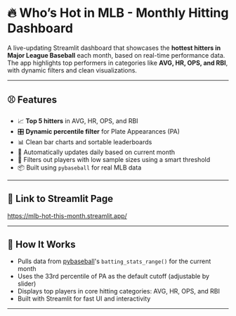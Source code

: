 # 🔥 Who’s Hot in MLB - Monthly Hitting Dashboard

A live-updating Streamlit dashboard that showcases the **hottest hitters in Major League Baseball** each month, based on real-time performance data. The app highlights top performers in categories like **AVG, HR, OPS, and RBI**, with dynamic filters and clean visualizations.

---

## ⚾️ Features

- 📈 **Top 5 hitters** in AVG, HR, OPS, and RBI
- 🎛 **Dynamic percentile filter** for Plate Appearances (PA)
- 📊 Clean bar charts and sortable leaderboards
- 🔁 Automatically updates daily based on current month
- 🧼 Filters out players with low sample sizes using a smart threshold
- 📦 Built using `pybaseball` for real MLB data

---

## 📸 Link to Streamlit Page

https://mlb-hot-this-month.streamlit.app/

---

## 🧠 How It Works

- Pulls data from [pybaseball](https://github.com/jldbc/pybaseball)'s `batting_stats_range()` for the current month
- Uses the 33rd percentile of PA as the default cutoff (adjustable by slider)
- Displays top players in core hitting categories: AVG, HR, OPS, and RBI
- Built with Streamlit for fast UI and interactivity

---
